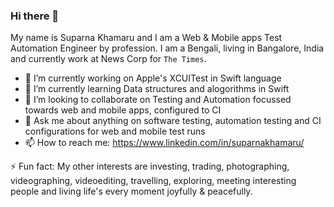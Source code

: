 ### Hi there 👋

My name is Suparna Khamaru and I am a Web & Mobile apps Test Automation Engineer by profession. I am a Bengali, living in Bangalore, India and currently work at News Corp for `The Times`. 

- 🔭 I’m currently working on Apple's XCUITest in Swift language
- 🌱 I’m currently learning Data structures and alogorithms in Swift 
- 👯 I’m looking to collaborate on Testing and Automation focussed towards web and mobile apps, configured to CI
- 💬 Ask me about anything on software testing, automation testing and CI configurations for web and mobile test runs
- 📫 How to reach me: https://www.linkedin.com/in/suparnakhamaru/

⚡ Fun fact: 
My other interests are investing, trading, photographing, videographing, videoediting, travelling, exploring, meeting interesting people and living life's every moment joyfully & peacefully. 


<!--
//You can find me on [![Instagram][1.2]][1], or on [![LinkedIn][3.2]][3].

[1.2]: http://i.imgur.com/wWzX9uB.png (twitter icon without padding)
[2.2]: https://raw.githubusercontent.com/MartinHeinz/MartinHeinz/master/linkedin-3-16.png (LinkedIn icon without padding)

[1]: https://twitter.com/Martin_Heinz_
[2]: https://www.linkedin.com/in/heinz-martin/

**suparna-khamaru/suparna-khamaru** is a ✨ _special_ ✨ repository because its `README.md` (this file) appears on your GitHub profile.

Here are some ideas to get you started:

- 🔭 I’m currently working on ...
- 🌱 I’m currently learning ...
- 👯 I’m looking to collaborate on ...
- 🤔 I’m looking for help with ...
- 💬 Ask me about ...
- 📫 How to reach me: ...
- 😄 Pronouns: ...
- ⚡ Fun fact: ...
-->
